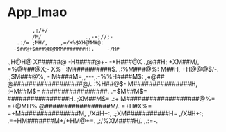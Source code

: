 # App_lmao


            ,:/+/-
            /M/              .,-=;//;-
       .:/= ;MH/,    ,=/+%$XH@MM#@:
      -$##@+$###@H@MMM#######H:.    -/H#
 .,H@H@ X######@ -H#####@+-     -+H###@X
  .,@##H;      +XM##M/,     =%@###@X;-
X%-  :M##########$.    .:%M###@%:
M##H,   +H@@@$/-.  ,;$M###@%,          -
M####M=,,---,.-%%H####M$:          ,+@##
@##################@/.         :%H##@$-
M###############H,         ;HM##M$=
#################.    .=$M##M$=
################H..;XM##M$=          .:+
M###################@%=           =+@MH%
@#################M/.         =+H#X%=
=+M###############M,      ,/X#H+:,
  .;XM###########H=   ,/X#H+:;
     .=+HM#######M+/+HM@+=.
         ,:/%XM####H/.
              ,.:=-.
